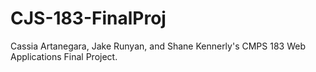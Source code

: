 # CJS-183-FinalProj
Cassia Artanegara, Jake Runyan, and Shane Kennerly's CMPS 183 Web Applications Final Project.
